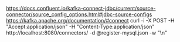 https://docs.confluent.io/kafka-connect-jdbc/current/source-connector/source_config_options.html#jdbc-source-configs
https://kafka.apache.org/documentation/#connect
curl -i -X POST -H "Accept:application/json" -H  "Content-Type:application/json" http://localhost:8080/connectors/ -d @register-mysql.json -w "\n"

